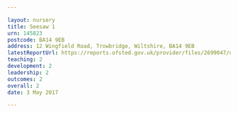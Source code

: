 ```yaml
---

layout: nursery
title: Seesaw 1
urn: 145823
postcode: BA14 9EB
address: 12 Wingfield Road, Trowbridge, Wiltshire, BA14 9EB
latestReportUrl: https://reports.ofsted.gov.uk/provider/files/2699047/urn/145823.pdf
teaching: 2
development: 2
leadership: 2
outcomes: 2
overall: 2
date: 3 May 2017

---
```

